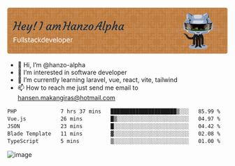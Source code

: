 ![Header](./github-header-image.png)

- 👋 Hi, I’m @hanzo-alpha
- 👀 I’m interested in software developer
- 🌱 I’m currently learning laravel, vue, react, vite, tailwind
- 📫 How to reach me just send me email to hansen.makangiras@hotmail.com 

<!---
hanzo-alpha/hanzo-alpha is a ✨ special ✨ repository because its `README.md` (this file) appears on your GitHub profile.
You can click the Preview link to take a look at your changes.
--->

<!--START_SECTION:waka-->

```txt
PHP              7 hrs 37 mins   █████████████████████▒░░░   85.99 %
Vue.js           26 mins         █▒░░░░░░░░░░░░░░░░░░░░░░░   04.97 %
JSON             23 mins         █░░░░░░░░░░░░░░░░░░░░░░░░   04.42 %
Blade Template   11 mins         ▓░░░░░░░░░░░░░░░░░░░░░░░░   02.08 %
TypeScript       5 mins          ▒░░░░░░░░░░░░░░░░░░░░░░░░   01.00 %
```

<!--END_SECTION:waka-->

![image](https://github.com/hanzo-alpha/hanzo-alpha/assets/111342797/c4bd2977-6123-4017-8652-6e166259b484)

